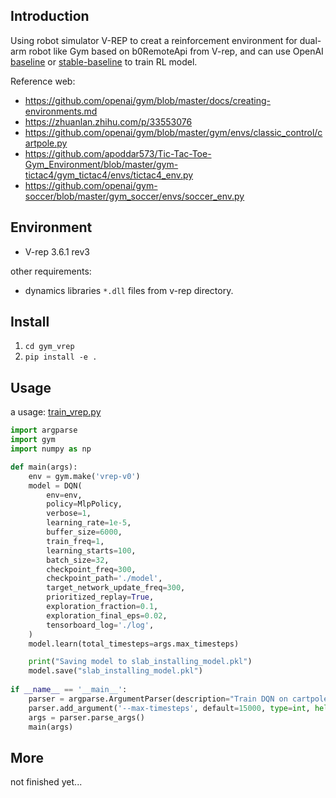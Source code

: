 ## Introduction
Using robot simulator V-REP to creat a reinforcement environment for dual-arm robot like Gym based on b0RemoteApi from V-rep, and can use OpenAI [baseline](https://github.com/openai/baselines/) or [stable-baseline](https://github.com/hill-a/stable-baselines) to train RL model.

Reference web: 
+ https://github.com/openai/gym/blob/master/docs/creating-environments.md
+ https://zhuanlan.zhihu.com/p/33553076
+ https://github.com/openai/gym/blob/master/gym/envs/classic_control/cartpole.py
+ https://github.com/apoddar573/Tic-Tac-Toe-Gym_Environment/blob/master/gym-tictac4/gym_tictac4/envs/tictac4_env.py
+ https://github.com/openai/gym-soccer/blob/master/gym_soccer/envs/soccer_env.py


## Environment
+ V-rep 3.6.1 rev3
  
other requirements:
+ dynamics libraries `*.dll` files from v-rep directory.

## Install
1) `cd gym_vrep`
2) `pip install -e .`


## Usage
a usage: [train_vrep.py](https://github.com/doctorsrn/gym_vrep/blob/master/gym_vrep/envs/train_vrep.py)


```python
import argparse
import gym
import numpy as np

def main(args):
    env = gym.make('vrep-v0')
    model = DQN(
        env=env,
        policy=MlpPolicy,
        verbose=1,
        learning_rate=1e-5,
        buffer_size=6000,
        train_freq=1,
        learning_starts=100,
        batch_size=32,
        checkpoint_freq=300,
        checkpoint_path='./model',
        target_network_update_freq=300,
        prioritized_replay=True,
        exploration_fraction=0.1,
        exploration_final_eps=0.02,
        tensorboard_log='./log',
    )
    model.learn(total_timesteps=args.max_timesteps)

    print("Saving model to slab_installing_model.pkl")
    model.save("slab_installing_model.pkl")
    
if __name__ == '__main__':
    parser = argparse.ArgumentParser(description="Train DQN on cartpole")
    parser.add_argument('--max-timesteps', default=15000, type=int, help="Maximum number of timesteps")
    args = parser.parse_args()
    main(args)
```

## More
not finished yet...